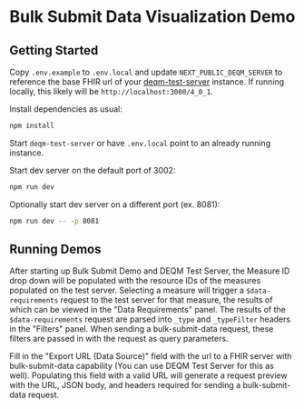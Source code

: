 # Bulk Submit Data Visualization Demo

## Getting Started

Copy `.env.example` to `.env.local` and update `NEXT_PUBLIC_DEQM_SERVER` to reference the base FHIR url of your [deqm-test-server](https://github.com/projecttacoma/deqm-test-server) instance. If running locally, this likely will be `http://localhost:3000/4_0_1`.

Install dependencies as usual:

```bash
npm install
```

Start `deqm-test-server` or have `.env.local` point to an already running instance.

Start dev server on the default port of 3002:

```bash
npm run dev
```

Optionally start dev server on a different port (ex. 8081):

```bash
npm run dev -- -p 8081
```

## Running Demos

After starting up Bulk Submit Demo and DEQM Test Server, the Measure ID drop down will be populated with the resource IDs of the measures populated on the test server. Selecting a measure will trigger a `$data-requirements` request to the test server for that measure, the results of which can be viewed in the "Data Requirements" panel. The results of the `$data-requirements` request are parsed into `_type` and `_typeFilter` headers in the "Filters" panel. When sending a bulk-submit-data request, these filters are passed in with the request as query parameters.

Fill in the "Export URL (Data Source)" field with the url to a FHIR server with bulk-submit-data capability (You can use DEQM Test Server for this as well). Populating this field with a valid URL will generate a request preview with the URL, JSON body, and headers required for sending a bulk-submit-data request.
